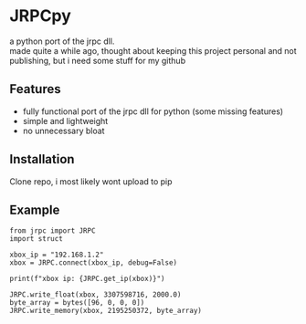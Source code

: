 # JRPCpy

a python port of the jrpc dll.  
made quite a while ago, thought about keeping this project personal and not publishing, but i need some stuff for my github

## Features
- fully functional port of the jrpc dll for python (some missing features)
- simple and lightweight
- no unnecessary bloat

## Installation
Clone repo, i most likely wont upload to pip

## Example

```
from jrpc import JRPC
import struct

xbox_ip = "192.168.1.2"
xbox = JRPC.connect(xbox_ip, debug=False)

print(f"xbox ip: {JRPC.get_ip(xbox)}")

JRPC.write_float(xbox, 3307598716, 2000.0)
byte_array = bytes([96, 0, 0, 0])
JRPC.write_memory(xbox, 2195250372, byte_array)

```
